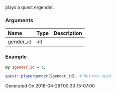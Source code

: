 plays a quest ergender.
### Arguments
**Name**|**Type**|**Description**
:---|:---|:---
gender_id|int|

### Example

```perl
my $gender_id = 1;

quest::playergender($gender_id); # Returns void
```


Generated On 2018-04-29T00:30:15-07:00